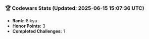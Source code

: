 ### 🏆 Codewars Stats (Updated: 2025-06-15 15:07:36 UTC)

- **Rank:** 8 kyu
- **Honor Points:** 3
- **Completed Challenges:** 1
